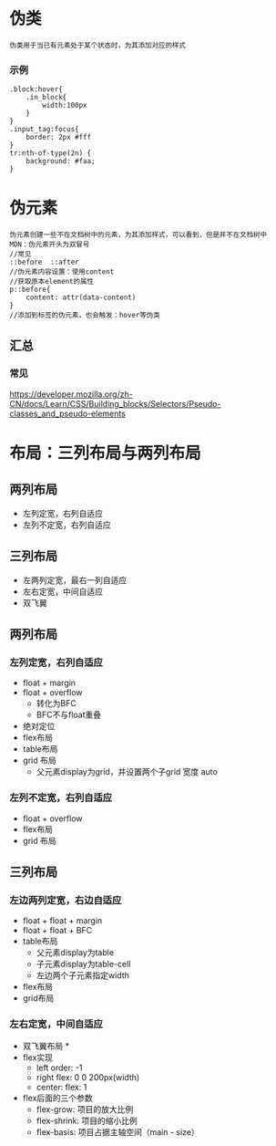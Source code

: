 # 伪类
    伪类用于当已有元素处于某个状态时，为其添加对应的样式

### 示例
    .block:hover{
        .in_block{
            width:100px
        }
    }
    .input_tag:focus{
        border: 2px #fff
    }
    tr:nth-of-type(2n) {
        background: #faa;
    }

# 伪元素
    伪元素创建一些不在文档树中的元素，为其添加样式，可以看到，但是并不在文档树中
    MDN：伪元素开头为双冒号
    //常见
    ::before  ::after
    //伪元素内容设置：使用content
    //获取原本element的属性
    p::before{
        content: attr(data-content)
    }
    //添加到标签的伪元素，也会触发：hover等伪类

## 汇总
### 常见
https://developer.mozilla.org/zh-CN/docs/Learn/CSS/Building_blocks/Selectors/Pseudo-classes_and_pseudo-elements

# 布局：三列布局与两列布局
## 两列布局
*   左列定宽，右列自适应
*   左列不定宽，右列自适应

## 三列布局
*   左两列定宽，最右一列自适应
*   左右定宽，中间自适应
*   双飞翼
## 两列布局
### 左列定宽，右列自适应
*   float + margin
*   float + overflow
    *   转化为BFC
    *   BFC不与float重叠
*   绝对定位
*   flex布局
*   table布局
*   grid 布局
    * 父元素display为grid，并设置两个子grid 宽度 auto
### 左列不定宽，右列自适应
*   float + overflow
*   flex布局
*   grid 布局

## 三列布局
### 左边两列定宽，右边自适应
*   float + float + margin
*   float + float + BFC
*   table布局
    *   父元素display为table
    *   子元素display为table-cell
    *   左边两个子元素指定width
*   flex布局
*   grid布局
### 左右定宽，中间自适应
*   双飞翼布局
    *   
*   flex实现
    *   left order: -1
    *   right flex: 0 0 200px(width)
    *   center: flex: 1
*   flex后面的三个参数
    *   flex-grow: 项目的放大比例
    *   flex-shrink: 项目的缩小比例
    *   flex-basis: 项目占据主轴空间（main - size）


 